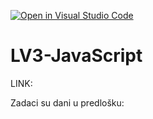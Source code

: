 [![Open in Visual Studio Code](https://classroom.github.com/assets/open-in-vscode-2e0aaae1b6195c2367325f4f02e2d04e9abb55f0b24a779b69b11b9e10269abc.svg)](https://classroom.github.com/online_ide?assignment_repo_id=19318542&assignment_repo_type=AssignmentRepo)
# LV3-JavaScript

LINK:

Zadaci su dani u predlošku:
